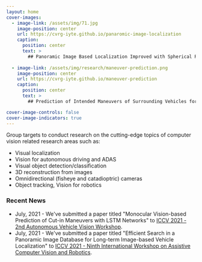 ```yaml
---
layout: home
cover-images:
  - image-link: /assets/img/71.jpg
    image-position: center
    url: https://cvrg-iyte.github.io/panaromic-image-localization
    caption:
      position: center
      text: >
        ## Panoramic Image Based Localization Improved with Spherical Representations and Semantic Descriptors
        
  - image-link: /assets/img/research/maneuver-prediction.png
    image-position: center
    url: https://cvrg-iyte.github.io/maneuver-prediction
    caption:
      position: center
      text: >
        ## Prediction of Intended Maneuvers of Surrounding Vehicles for Driver Assistance Systems

cover-image-controls: false
cover-image-indicators: true
---
```


Group targets to conduct research on the cutting-edge topics of computer vision related research areas such as:

* Visual localization
* Vision for autonomous driving and ADAS
* Visual object detection/classification
* 3D reconstruction from images
* Omnidirectional (fisheye and catadioptric) cameras
* Object tracking, Vision for robotics


### Recent News

* July, 2021 - We've submitted a paper titled "Monocular Vision-based Prediction of Cut-in Maneuvers with LSTM Networks" to [ICCV 2021 - 2nd Autonomous Vehicle Vision Workshop](https://avvision.xyz/iccv21/).
* July, 2021 - We've submitted a paper titled "Efficient Search in a Panoramic Image Database for Long-term Image-based Vehicle Localization" to [ICCV 2021 - Ninth International Workshop on Assistive Computer Vision and Robotics](https://iplab.dmi.unict.it/acvr2021/).
